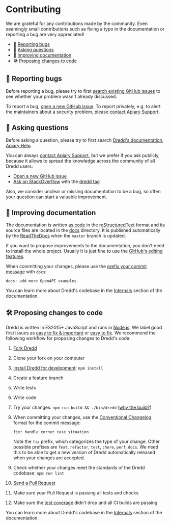 # Contributing

We are grateful for any contributions made by the community. Even seemingly small contributions such as fixing a typo in the documentation or reporting a bug are very appreciated!

- 🐛 [Reporting bugs](#reporting-bugs)
- 💬 [Asking questions](#asking-questions)
- 📖 [Improving documentation](#improving-documentation)
- 🛠 [Proposing changes to code](#proposing-changes-to-code)


<a name="reporting-bugs"></a>

## 🐛 Reporting bugs

Before reporting a bug, please try to first [search existing GitHub issues](https://github.com/apiaryio/dredd/issues?utf8=%E2%9C%93&q=is%3Aissue) to see whether your problem wasn't already discussed.

To report a bug, [open a new GitHub issue](https://github.com/apiaryio/dredd/issues/new). To report privately, e.g. to alert the maintainers about a security problem, please [contact Apiary Support](https://apiary.io/support).


<a name="asking-questions"></a>

## 💬 Asking questions

Before asking a question, please try to first search [Dredd's documentation](https://dredd.org), [Apiary Help](https://help.apiary.io/).

You can always [contact Apiary Support](https://apiary.io/support), but we prefer if you ask publicly, because it allows to spread the knowledge across the community of all Dredd users:

- [Open a new GitHub issue](https://github.com/apiaryio/dredd/issues/new)
- [Ask on StackOverflow](https://stackoverflow.com/questions/ask) with the [dredd tag](https://stackoverflow.com/questions/tagged/dredd)

Also, we consider unclear or missing documentation to be a bug, so often your question can start a valuable improvement.


<a name="improving-documentation"></a>

## 📖 Improving documentation

The documentation is written [as code](http://www.writethedocs.org/guide/docs-as-code/) in the [reStructuredText](http://www.sphinx-doc.org/en/master/usage/restructuredtext/basics.html) format and its source files are located in the [docs](https://github.com/apiaryio/dredd/tree/master/docs) directory. It is published automatically by the [ReadTheDocs](https://readthedocs.org/) when the `master` branch is updated.

If you want to propose improvements to the documentation, you don't need to install the whole project. Usually it is just fine to use the [GitHub's editing features](https://github.com/apiaryio/dredd/edit/master/docs/installation.rst).

When committing your changes, please use the [prefix your commit message](https://dredd.org/en/latest/internals.html#sem-rel) with `docs`:

```
docs: add more OpenAPI examples
```

You can learn more about Dredd's codebase in the [Internals](https://dredd.org/en/latest/internals.html) section of the documentation.


<a name="proposing-changes-to-code"></a>

## 🛠 Proposing changes to code

Dredd is written in ES2015+ JavaScript and runs in [Node.js](https://nodejs.org/). We label good first issues as [easy to fix & important](https://github.com/apiaryio/dredd/labels/easy%20to%20fix%20%26%20important) or [easy to fix](https://github.com/apiaryio/dredd/labels/easy%20to%20fix). We recommend the following workflow for proposing changes to Dredd's code:

1.  [Fork Dredd](https://guides.github.com/activities/forking/)
2.  Clone your fork on your computer
3.  [Install Dredd for development](https://dredd.org/en/latest/internals.html#install-dev): `npm install`
4.  Create a feature branch
5.  Write tests
6.  Write code
7.  Try your changes: `npm run build && ./bin/dredd` ([why the build?](https://dredd.org/en/latest/internals.html#programming-language))
8.  When committing your changes, use the [Conventional Changelog](https://dredd.org/en/latest/internals.html#sem-rel) format for the commit message:

    ```
    fix: handle corner case situation
    ```

    Note the `fix` prefix, which categorizes the type of your change. Other possible prefixes are `feat`, `refactor`, `test`, `chore`, `perf`, `docs`. We need this to be able to get a new version of Dredd automatically released when your changes are accepted.

9.  Check whether your changes meet the standards of the Dredd codebase: `npm run lint`
10. [Send a Pull Request](https://guides.github.com/introduction/flow/)
11. Make sure your Pull Request is passing all tests and checks
12. Make sure the [test coverage](https://coveralls.io/github/apiaryio/dredd) didn’t drop and all CI builds are passing

You can learn more about Dredd's codebase in the [Internals](https://dredd.org/en/latest/internals.html) section of the documentation.
